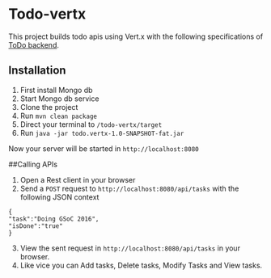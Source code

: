 # Todo-vertx
This project builds todo apis using Vert.x with the following specifications of [ToDo backend](http://todobackend.com/).

## Installation

1. First install Mongo db
2. Start Mongo db service
3. Clone the project
4. Run `mvn clean package`
5. Direct your terminal to `/todo-vertx/target`
6. Run `java -jar todo.vertx-1.0-SNAPSHOT-fat.jar`

Now your server will be started in `http://localhost:8080`

##Calling APIs

1. Open a Rest client in your browser
2. Send a `POST` request to `http://localhost:8080/api/tasks` with the following JSON context
```
{
"task":"Doing GSoC 2016",
"isDone":"true"
}
```
3. View the sent request in `http://localhost:8080/api/tasks` in your browser.
4. Like vice you can Add tasks, Delete tasks, Modify Tasks and View tasks.
